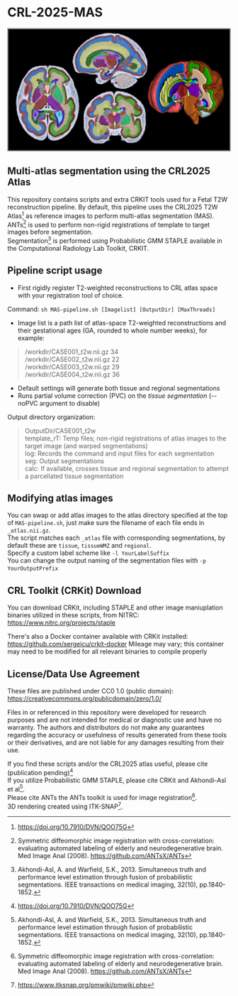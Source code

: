 # CRL-2025-MAS
![Screenshot of atlas segmentations made using STAPLE multi-atlas segmentation](picture.png)

## Multi-atlas segmentation using the CRL2025 Atlas
This repository contains scripts and extra CRKIT tools used for a Fetal T2W reconstruction pipeline. By default, this pipeline uses the CRL2025 T2W Atlas[^CRL2025] as reference images to perform multi-atlas segmentation (MAS).<br>
ANTs[^ANTS] is used to perform non-rigid registrations of template to target images before segmentation.<br>
Segmentation[^STAPLE] is performed using Probabilistic GMM STAPLE available in the Computational Radiology Lab Toolkit, CRKIT.

## Pipeline script usage
* First rigidly register T2-weighted reconstructions to CRL atlas space with your registration tool of choice.

Command:
`sh MAS-pipeline.sh [Imagelist] [OutputDir] [MaxThreads]`<br>
  - Image list is a path list of atlas-space T2-weighted reconstructions and their gestational ages (GA, rounded to whole number weeks), for example:
  > /workdir/CASE001_t2w.nii.gz 34 <br>/workdir/CASE002_t2w.nii.gz 22<br>/workdir/CASE003_t2w.nii.gz 29<br>/workdir/CASE004_t2w.nii.gz 36
  - Default settings will generate both tissue and regional segmentations
  - Runs partial volume correction (PVC) on the *tissue segmentation* (--noPVC argument to disable) 

 Output directory organization:
 > OutputDir/CASE001_t2w <br>
   template_rT: Temp files; non-rigid registrations of atlas images to the target image (and warped segmentations)<br>
   log: Records the command and input files for each segmentation<br>
   seg: Output segmentations<br>
   calc: If available, crosses tissue and regional segmentation to attempt a parcellated tissue segmentation<br>

## Modifying atlas images
You can swap or add atlas images to the atlas directory specified at the top of `MAS-pipeline.sh`, just make sure the filename of each file ends in `_atlas.nii.gz`.<br>
The script matches each `_atlas` file with corresponding segmentations, by default these are `tissue`, `tissueWMZ` and `regional`.<br>
Specify a custom label scheme like `-l YourLabelSuffix`<br>
You can change the output naming of the segmentation files with `-p YourOutputPrefix`

## CRL Toolkit (CRKit) Download
You can download CRKit, including STAPLE and other image maniuplation binaries utilized in these scripts, from NITRC:
https://www.nitrc.org/projects/staple

There's also a Docker container available with CRKit installed:
https://github.com/sergeicu/crkit-docker
Mileage may vary; this container may need to be modified for all relevant binaries to compile properly

## License/Data Use Agreement
These files are published under CC0 1.0 (public domain): https://creativecommons.org/publicdomain/zero/1.0/<br>

Files in or referenced in this repository were developed for research purposes and are not intended for medical or diagnostic use and have no warranty. The authors and distributors do not make any guarantees regarding the accuracy or usefulness of results generated from these tools or their derivatives, and are not liable for any damages resulting from their use.<br>

If you find these scripts and/or the CRL2025 atlas useful, please cite (publication pending)[^CRL2025]<br>
If you utilize Probabilistic GMM STAPLE, please cite CRKit and Akhondi-Asl et al[^STAPLE].<br>
Please cite ANTs the ANTs toolkit is used for image registration[^ANTS].<br>
3D rendering created using ITK-SNAP[^SNAP].

[^CRL2025]:https://doi.org/10.7910/DVN/QOO75G
[^ANTS]:Symmetric diffeomorphic image registration with cross-correlation: evaluating automated labeling of elderly and neurodegenerative brain. Med Image Anal (2008). https://github.com/ANTsX/ANTs
[^STAPLE]:Akhondi-Asl, A. and Warfield, S.K., 2013. Simultaneous truth and performance level estimation through fusion of probabilistic segmentations. IEEE transactions on medical imaging, 32(10), pp.1840-1852.
[^SNAP]:https://www.itksnap.org/pmwiki/pmwiki.php
